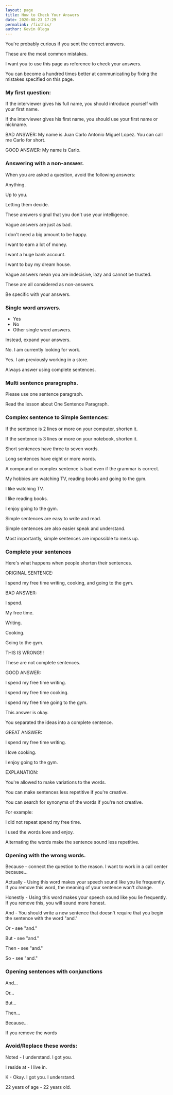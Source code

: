 ```yaml
--- 
layout: page
title: How to Check Your Answers
date: 2020-08-23 17:29
permalink: /fixthis/
author: Kevin Olega 
--- 
```

You're probably curious if you sent the correct answers.

These are the most common mistakes.

I want you to use this page as reference to check your answers.

You can become a hundred times better at communicating by fixing the mistakes specified on this page.

### My first question:

If the interviewer gives his full name, you should introduce yourself with your first name.

If the interviewer gives his first name, you should use your first name or nickname.

BAD ANSWER: My name is Juan Carlo Antonio Miguel Lopez. You can call me Carlo for short.

GOOD ANSWER: My name is Carlo.

### Answering with a non-answer.

When you are asked a question, avoid the following answers:

Anything.

Up to you.

Letting them decide.

These answers signal that you don't use your intelligence.

Vague answers are just as bad.

I don't need a big amount to be happy.

I want to earn a lot of money.

I want a huge bank account.

I want to buy my dream house.

Vague answers mean you are indecisive, lazy and cannot be trusted.

These are all considered as non-answers.

Be specific with your answers.

### Single word answers.

- Yes
- No
- Other single word answers.

Instead, expand your answers.

No. I am currently looking for work.

Yes. I am previously working in a store.

Always answer using complete sentences.

### Multi sentence praragraphs. 

Please use one sentence paragraph.

Read the lesson about One Sentence Paragraph.

### Complex sentence to Simple Sentences:

If the sentence is 2 lines or more on your computer, shorten it.

If the sentence is 3 lines or more on your notebook, shorten it.

Short sentences have three to seven words.

Long sentences have eight or more words.

A compound or complex sentence is bad even if the grammar is correct.

My hobbies are watching TV, reading books and going to the gym.

I like watching TV.

I like reading books.

I enjoy going to the gym.

Simple sentences are easy to write and read.

Simple sentences are also easier speak and understand.

Most importantly, simple sentences are impossible to mess up.

### Complete your sentences

Here's what happens when people shorten their sentences.

ORIGINAL SENTENCE:

I spend my free time writing, cooking, and going to the gym.

BAD ANSWER:

I spend. 

My free time.

Writing.

Cooking.

Going to the gym.

THIS IS WRONG!!!

These are not complete sentences.

GOOD ANSWER:

I spend my free time writing.

I spend my free time cooking.

I spend my free time going to the gym.

This answer is okay.

You separated the ideas into a complete sentence. 

GREAT ANSWER:

I spend my free time writing.

I love cooking.

I enjoy going to the gym.

EXPLANATION:

You're allowed to make variations to the words.

You can make sentences less repetitive if you're creative.

You can search for synonyms of the words if you're not creative.

For example:

I did not repeat spend my free time.

I used the words love and enjoy.

Alternating the words make the sentence sound less repetitive.

### Opening with the wrong words.

Because - connect the question to the reason. I want to work in a call center because...

Actually - Using this word makes your speech sound like you lie frequently. If you remove this word, the meaning of your sentence won't change.

Honestly - Using this word makes your speech sound like you lie frequently. If you remove this, you will sound more honest.

And - You should write a new sentence that doesn't require that you begin the sentence with the word "and."

Or - see "and."

But - see "and."

Then - see "and."

So - see "and."

### Opening sentences with conjunctions

And...

Or...

But...

Then...

Because...

If you remove the words 

### Avoid/Replace these words:

Noted - I understand. I got you.

I reside at - I live in. 

K - Okay. I got you. I understand.

22 years of age - 22 years old. 


